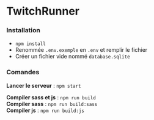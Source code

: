 # TwitchRunner

### Installation
* `npm install`
* Renommée `.env.exemple` en `.env` et remplir le fichier
* Créer un fichier vide nommé `database.sqlite`

### Comandes

**Lancer le serveur** : `npm start`

**Compiler sass et js** : `npm run build`  
**Compiler sass** : `npm run build:sass`  
**Compiler js** : `npm run build:js`

